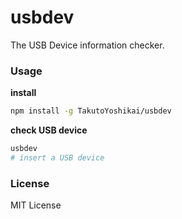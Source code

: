 # usbdev
The USB Device information checker.

### Usage
**install**
```bash
npm install -g TakutoYoshikai/usbdev
```

**check USB device**
```bash
usbdev
# insert a USB device
```

### License
MIT License
